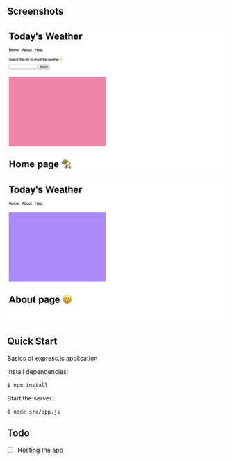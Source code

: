 ## Screenshots

![screenshot 1](screenshots/screenshot-1.png)
![screenshot 2](screenshots/screenshot-2.png)

## Quick Start

Basics of express.js application

  Install dependencies:

```console
$ npm install
```

  Start the server:

```console
$ node src/app.js
```


## Todo

- [ ] Hosting the app 